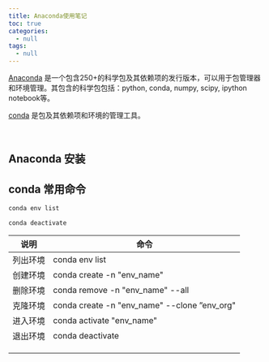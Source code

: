 ```yaml
---
title: Anaconda使用笔记
toc: true
categories:
  - null
tags:
  - null
---
```


[Anaconda](https://www.anaconda.com/) 是一个包含250+的科学包及其依赖项的发行版本，可以用于包管理器和环境管理。其包含的科学包包括：python, conda, numpy, scipy, ipython notebook等。

[conda](https://conda.io/en/latest) 是包及其依赖项和环境的管理工具。

<!--more-->

<br/>

## Anaconda 安装



## conda 常用命令

```bash
conda env list

conda deactivate
```





| 说明     | 命令                                         |
| -------- | -------------------------------------------- |
| 列出环境 | conda env list                               |
| 创建环境 | conda create -n "env_name"                   |
| 删除环境 | conda remove -n "env_name" --all             |
| 克隆环境 | conda create -n "env_name" --clone ”env_org" |
| 进入环境 | conda activate "env_name"                    |
| 退出环境 | conda deactivate                             |
|          |                                              |
|          |                                              |
|          |                                              |


